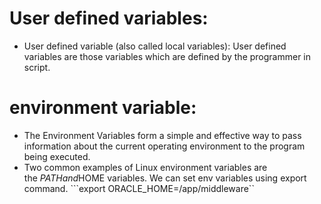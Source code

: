 # User defined variables:
- User defined variable (also called local variables): User defined variables are those variables which are defined by the programmer in script.

# environment variable:
- The Environment Variables form a simple and effective way to pass information about the current operating environment to the program being executed.
- Two common examples of Linux environment variables are the $PATH and $HOME variables. We can set env variables using export command.
  ```export ORACLE_HOME=/app/middleware``
